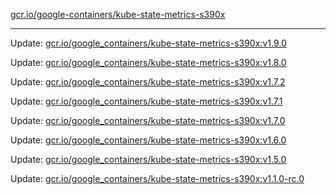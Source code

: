 [gcr.io/google-containers/kube-state-metrics-s390x](https://hub.docker.com/r/cruse/kube-state-metrics-s390x/tags/) 

----
Update: [gcr.io/google_containers/kube-state-metrics-s390x:v1.9.0](https://hub.docker.com/r/cruse/kube-state-metrics-s390x/tags/)

Update: [gcr.io/google_containers/kube-state-metrics-s390x:v1.8.0](https://hub.docker.com/r/cruse/kube-state-metrics-s390x/tags/)

Update: [gcr.io/google_containers/kube-state-metrics-s390x:v1.7.2](https://hub.docker.com/r/cruse/kube-state-metrics-s390x/tags/)

Update: [gcr.io/google_containers/kube-state-metrics-s390x:v1.7.1](https://hub.docker.com/r/cruse/kube-state-metrics-s390x/tags/)

Update: [gcr.io/google_containers/kube-state-metrics-s390x:v1.7.0](https://hub.docker.com/r/cruse/kube-state-metrics-s390x/tags/)

Update: [gcr.io/google_containers/kube-state-metrics-s390x:v1.6.0](https://hub.docker.com/r/cruse/kube-state-metrics-s390x/tags/)

Update: [gcr.io/google_containers/kube-state-metrics-s390x:v1.5.0](https://hub.docker.com/r/cruse/kube-state-metrics-s390x/tags/)

Update: [gcr.io/google_containers/kube-state-metrics-s390x:v1.1.0-rc.0](https://hub.docker.com/r/cruse/kube-state-metrics-s390x/tags/)

